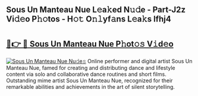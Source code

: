 ## Sous Un Manteau Nue L𝚎a𝚔ed N𝚞𝚍e - Part-J2z Vi𝚍𝚎o P𝚑𝚘tos - H𝚘𝚝 O𝚗𝚕yf𝚊ns L𝚎a𝚔s lfhj4

# <h2><a href="http://kf6yd2.oniu.top/?m=Sous+Un+Manteau+Nue">🔗👉 🔴 Sous Un Manteau Nue P𝚑ot𝚘𝚜 V𝚒d𝚎o</a></h2>

[![Sous Un Manteau Nue Nu𝚍e𝚜](https://i.imgur.com/0qMVB7G.gif)](http://kf6yd2.oniu.top/?m=Sous+Un+Manteau+Nue)
Online performer and digital artist Sous Un Manteau Nue, famed for creating and distributing dance and lifestyle content via solo and collaborative dance routines and short films. Outstanding mime artist Sous Un Manteau Nue, recognized for their remarkable abilities and achievements in the art of silent storytelling.  
